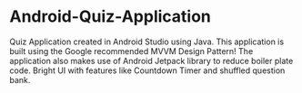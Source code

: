 # Android-Quiz-Application
Quiz Application created in Android Studio using Java. This application is built using the Google recommended MVVM Design Pattern! The application also makes use of Android Jetpack library to reduce boiler plate code. Bright UI with features like Countdown Timer and shuffled question bank.
